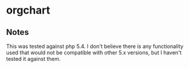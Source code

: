orgchart
========

Notes
-----
This was tested against php 5.4. I don't believe there is any functionality
used that would not be compatible with other 5.x versions,
but I haven't tested it against them.